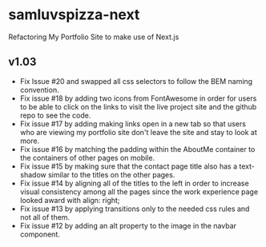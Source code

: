 # samluvspizza-next
 Refactoring My Portfolio Site to make use of Next.js

## v1.03
- Fix Issue #20 and swapped all css selectors to follow the BEM naming convention.
- Fix issue #18 by adding two icons from FontAwesome in order for users to be able to click on the links to visit the live project site and the github repo to see the code.
- Fix issue #17 by adding making links open in a new tab so that users who are viewing my portfolio site don't leave the site and stay to look at more.
- Fix issue #16 by matching the padding within the AboutMe container to the containers of other pages on mobile.
- Fix issue #15 by making sure that the contact page title also has a text-shadow similar to the titles on the other pages.
- Fix issue #14 by aligning all of the titles to the left in order to increase visual consistency among all the pages since the work experience page looked award with align: right;
- Fix issue #13 by applying transitions only to the needed css rules and not all of them.
- Fix issue #12 by adding an alt property to the image in the navbar component.
